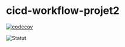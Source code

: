 # cicd-workflow-projet2
[![codecov](https://codecov.io/gh/Thiernomadioubah/cicd-workflow-projet2/graph/badge.svg?token=3MKJOGPIVU)](https://codecov.io/gh/Thiernomadioubah/cicd-workflow-projet2)

![Statut](https://github.com/Thiernomadioubah/cicd-workflow-projet2/cicd.yaml/badge.svg)